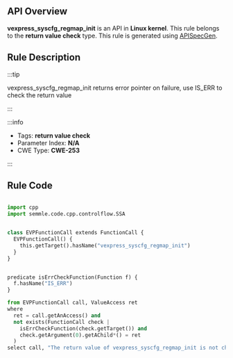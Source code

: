 ---
---


## API Overview
**vexpress_syscfg_regmap_init** is an API in **Linux kernel**. This rule belongs to the **return value check** type. This rule is generated using [APISpecGen](../../tools/APISpecGen).
## Rule Description

:::tip

vexpress_syscfg_regmap_init returns error pointer on failure, use IS_ERR to check the return value

:::

:::info

- Tags: **return value check**
- Parameter Index: **N/A**
- CWE Type: **CWE-253**

:::

## Rule Code
```python

import cpp
import semmle.code.cpp.controlflow.SSA


class EVPFunctionCall extends FunctionCall {
  EVPFunctionCall() {
    this.getTarget().hasName("vexpress_syscfg_regmap_init")
  }
}


predicate isErrCheckFunction(Function f) {
  f.hasName("IS_ERR") 
}

from EVPFunctionCall call, ValueAccess ret
where
  ret = call.getAnAccess() and
  not exists(FunctionCall check |
    isErrCheckFunction(check.getTarget()) and
    check.getArgument(0).getAChild*() = ret
  )
select call, "The return value of vexpress_syscfg_regmap_init is not checked with IS_ERR."
    
```
